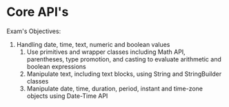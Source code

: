 # Core API's

Exam's Objectives:

<ol>
    <li>
        Handling date, time, text, numeric and boolean values
        <ol>
            <li>Use primitives and wrapper classes including Math API, parentheses, type promotion, and casting to evaluate arithmetic and boolean expressions</li>
            <li>Manipulate text, including text blocks, using String and StringBuilder classes</li>
            <li>Manipulate date, time, duration, period, instant and time-zone objects using Date-Time API</li>
        </ol>
    </li>
</ol>